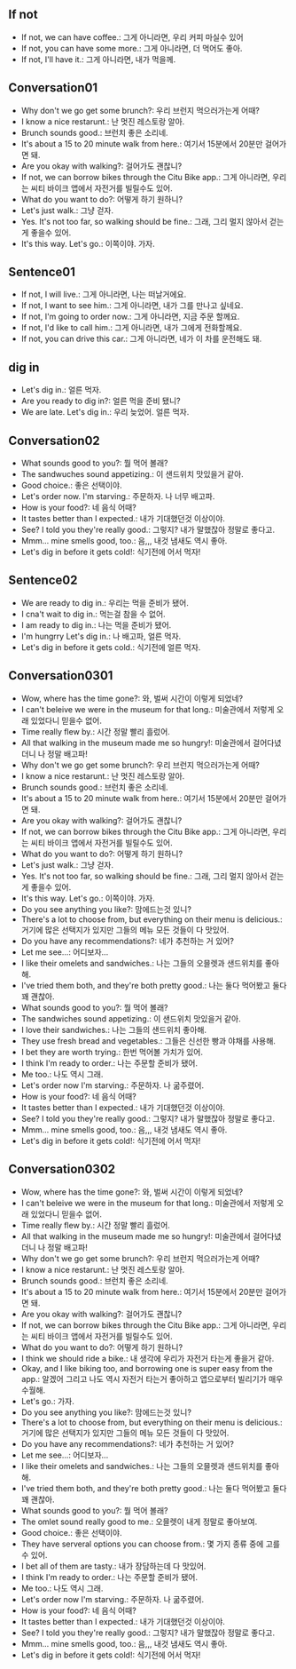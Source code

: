 ## If not 
- If not, we can have coffee.: 그게 아니라면, 우리 커피 마실수 있어
- If not, you can have some more.: 그게 아니라면, 더 먹어도 좋아.
- If not, I'll have it.: 그게 아니라면, 내가 먹을께.

## Conversation01
- Why don't we go get some brunch?: 우리 브런지 먹으러가는게 어때?
- I know a nice restarunt.: 난 멋진 레스토랑 알아.
- Brunch sounds good.: 브런치 좋은 소리네.
- It's about a 15 to 20 minute walk from here.: 여기서 15분에서 20분만 걸어가면 돼.
- Are you okay with walking?: 걸어가도 괜찮니?
- If not, we can borrow bikes through the Citu Bike app.: 그게 아니라면, 우리는 씨티 바이크 앱에서 자전거를 빌릴수도 있어.
- What do you want to do?: 어떻게 하기 원하니?
- Let's just walk.: 그냥 걷자.
- Yes. It's not too far, so walking should be fine.: 그래, 그리 멀지 않아서 걷는게 좋을수 있어.
- It's this way. Let's go.: 이쪽이야. 가자.

## Sentence01
- If not, I will live.: 그게 아니라면, 나는 떠날거에요.
- If not, I want to see him.: 그게 아니라면, 내가 그를 만나고 싶네요.
- If not, I'm going to order now.: 그게 아니라면, 지금 주문 할께요.
- If not, I'd like to call him.: 그게 아니라면, 내가 그에게 전화할께요.
- If not, you can drive this car.: 그게 아니라면, 네가 이 차를 운전해도 돼.

## dig in
- Let's dig in.: 얼른 먹자. 
- Are you ready to dig in?: 얼른 먹을 준비 됐니?
- We are late. Let's dig in.: 우리 늦었어. 얼른 먹자.

## Conversation02
- What sounds good to you?: 뭘 먹어 볼래?
- The sandwuches sound appetizing.: 이 샌드위치 맛있을거 같아.
- Good choice.: 좋은 선택이야.
- Let's order now. I'm starving.: 주문하자. 나 너무 배고파. 
- How is your food?: 네 음식 어때?
- It tastes better than I expected.: 내가 기대했던것 이상이야.
- See? I told you they're really good.: 그렇지? 내가 말했잖아 정말로 좋다고.
- Mmm... mine smells good, too.: 음,,, 내것 냄새도 역시 좋아.
- Let's dig in before it gets cold!: 식기전에 어서 먹자!

## Sentence02
- We are ready to dig in.: 우리는 먹을 준비가 됐어.
- I cna't wait to dig in.: 먹는걸 참을 수 없어.
- I am ready to dig in.: 나는 먹을 준비가 됐어. 
- I'm hungrry Let's dig in.: 나 배고파, 얼른 먹자.
- Let's dig in before it gets cold.: 식기전에 얼른 먹자.

## Conversation0301
- Wow, where has the time gone?: 와, 벌써 시간이 이렇게 되었네?
- I can't beleive we were in the museum for that long.: 미술관에서 저렇게 오래 있었다니 믿을수 없어.
- Time really flew by.: 시간 정말 빨리 흘렀어.
- All that walking in the museum made me so hungry!: 미술관에서 걸어다녔더니 나 정말 배고파!
- Why don't we go get some brunch?: 우리 브런지 먹으러가는게 어때?
- I know a nice restarunt.: 난 멋진 레스토랑 알아.
- Brunch sounds good.: 브런치 좋은 소리네.
- It's about a 15 to 20 minute walk from here.: 여기서 15분에서 20분만 걸어가면 돼.
- Are you okay with walking?: 걸어가도 괜찮니?
- If not, we can borrow bikes through the Citu Bike app.: 그게 아니라면, 우리는 씨티 바이크 앱에서 자전거를 빌릴수도 있어.
- What do you want to do?: 어떻게 하기 원하니?
- Let's just walk.: 그냥 걷자.
- Yes. It's not too far, so walking should be fine.: 그래, 그리 멀지 않아서 걷는게 좋을수 있어.
- It's this way. Let's go.: 이쪽이야. 가자.
- Do you see anything you like?: 맘에드는것 있니?
- There's a lot to choose from, but everything on their menu is delicious.: 거기에 많은 선택지가 있지만 그들의 메뉴 모든 것들이 다 맛있어.
- Do you have any recommendations?: 네가 추천하는 거 있어?
- Let me see...: 어디보자...
- I like their omelets and sandwiches.: 나는 그들의 오믈렛과 샌드위치를 좋아해.
- I've tried them both, and they're both pretty good.: 나는 둘다 먹어봤고 둘다 꽤 괜찮아.
- What sounds good to you?: 뭘 먹어 볼래?
- The sandwiches sound appetizing.: 이 샌드위치 맛있을거 같아.
- I love their sandwiches.: 나는 그들의 샌드위치 좋아해.
- They use fresh bread and vegetables.: 그들은 신선한 빵과 야채를 사용해.
- I bet they are worth trying.: 한번 먹어볼 가치가 있어.
- I think I'm ready to order.: 나는 주문할 준비가 됐어.
- Me too.: 나도 역시 그래.
- Let's order now I'm starving.: 주문하자. 나 굶주렸어.
- How is your food?: 네 음식 어때?
- It tastes better than I expected.: 내가 기대했던것 이상이야.
- See? I told you they're really good.: 그렇지? 내가 말했잖아 정말로 좋다고.
- Mmm... mine smells good, too.: 음,,, 내것 냄새도 역시 좋아.
- Let's dig in before it gets cold!: 식기전에 어서 먹자!

## Conversation0302
- Wow, where has the time gone?: 와, 벌써 시간이 이렇게 되었네?
- I can't beleive we were in the museum for that long.: 미술관에서 저렇게 오래 있었다니 믿을수 없어.
- Time really flew by.: 시간 정말 빨리 흘렀어.
- All that walking in the museum made me so hungry!: 미술관에서 걸어다녔더니 나 정말 배고파!
- Why don't we go get some brunch?: 우리 브런지 먹으러가는게 어때?
- I know a nice restarunt.: 난 멋진 레스토랑 알아.
- Brunch sounds good.: 브런치 좋은 소리네.
- It's about a 15 to 20 minute walk from here.: 여기서 15분에서 20분만 걸어가면 돼.
- Are you okay with walking?: 걸어가도 괜찮니?
- If not, we can borrow bikes through the Citu Bike app.: 그게 아니라면, 우리는 씨티 바이크 앱에서 자전거를 빌릴수도 있어.
- What do you want to do?: 어떻게 하기 원하니?
- I think we should ride a bike.: 내 생각에 우리가 자전거 타는게 좋을거 같아.
- Okay, and I like biking too, and borrowing one is super easy from the app.: 알겠어 그리고 나도 역시 자전거 타는거 좋아하고 앱으로부터 빌리기가 매우 수월해.
- Let's go.: 가자.
- Do you see anything you like?: 맘에드는것 있니?
- There's a lot to choose from, but everything on their menu is delicious.: 거기에 많은 선택지가 있지만 그들의 메뉴 모든 것들이 다 맛있어.
- Do you have any recommendations?: 네가 추천하는 거 있어?
- Let me see...: 어디보자...
- I like their omelets and sandwiches.: 나는 그들의 오믈렛과 샌드위치를 좋아해.
- I've tried them both, and they're both pretty good.: 나는 둘다 먹어봤고 둘다 꽤 괜찮아.
- What sounds good to you?: 뭘 먹어 볼래?
- The omlet sound really good to me.: 오믈렛이 내게 정말로 좋아보여.
- Good choice.: 좋은 선택이야.
- They have serveral options you can choose from.: 몇 가지 종류 중에 고를 수 있어.
- I bet all of them are tasty.: 내가 장담하는데 다 맛있어.
- I think I'm ready to order.: 나는 주문할 준비가 됐어.
- Me too.: 나도 역시 그래.
- Let's order now I'm starving.: 주문하자. 나 굶주렸어.
- How is your food?: 네 음식 어때?
- It tastes better than I expected.: 내가 기대했던것 이상이야.
- See? I told you they're really good.: 그렇지? 내가 말했잖아 정말로 좋다고.
- Mmm... mine smells good, too.: 음,,, 내것 냄새도 역시 좋아.
- Let's dig in before it gets cold!: 식기전에 어서 먹자!